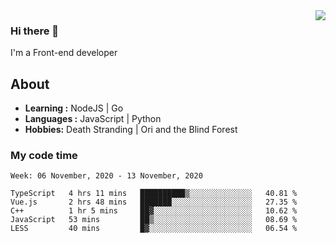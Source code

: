 <img align='right' src="https://github-readme-stats.vercel.app/api?username=strugglebak&show_icons=true">

### Hi there 👋

I'm a Front-end developer

## About

-  **Learning :** NodeJS | Go
-  **Languages :** JavaScript | Python
-  **Hobbies:** Death Stranding | Ori and the Blind Forest

### My code time

<!--START_SECTION:waka-->
```text
Week: 06 November, 2020 - 13 November, 2020

TypeScript   4 hrs 11 mins   ██████████▒░░░░░░░░░░░░░░   40.81 % 
Vue.js       2 hrs 48 mins   ███████░░░░░░░░░░░░░░░░░░   27.35 % 
C++          1 hr 5 mins     ██▓░░░░░░░░░░░░░░░░░░░░░░   10.62 % 
JavaScript   53 mins         ██▒░░░░░░░░░░░░░░░░░░░░░░   08.69 % 
LESS         40 mins         █▓░░░░░░░░░░░░░░░░░░░░░░░   06.54 % 
```
<!--END_SECTION:waka-->

